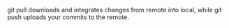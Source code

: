 git pull downloads and integrates changes from remote into local, while git push uploads your commits to the remote.
